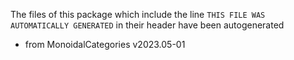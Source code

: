 The files of this package which include the line `THIS FILE WAS AUTOMATICALLY GENERATED` in their header have been autogenerated

* from MonoidalCategories v2023.05-01
